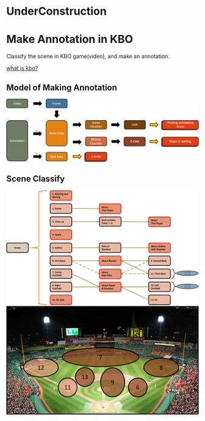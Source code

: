 # UnderConstruction
# Make Annotation in KBO
Classify the scene in KBO game(video), and make an annotation.

[what is kbo?](https://www.koreabaseball.com "Korea Baseball League")

## Model of Making Annotation
![Flow_chart](/PNG/flow_chart.png)


## Scene Classify
![Flow_chart](/PNG/scene_classify.png)
![Flow_chart](/PNG/field_classify.png)